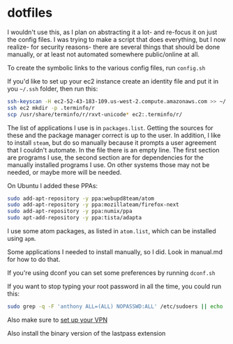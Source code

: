 # dotfiles

I wouldn't use this, as I plan on abstracting it a lot- and re-focus it on just the config files. I was trying to make a script that does everything, but I now realize- for security reasons- there are several things that should be done manually, or at least not automated somewhere public/online at all.

To create the symbolic links to the various config files, run `config.sh`

If you'd like to set up your ec2 instance create an identity file and put it in you `~/.ssh` folder, then run this:

```bash
ssh-keyscan -H ec2-52-43-183-109.us-west-2.compute.amazonaws.com >> ~/.ssh/known_hosts
ssh ec2 mkdir -p .terminfo/r
scp /usr/share/terminfo/r/rxvt-unicode* ec2:.terminfo/r/
```

The list of applications I use is in `packages.list`. Getting the sources for these and the package manager correct is up to the user. In addition, I like to install `steam`, but do so manually because it prompts a user agreement that I couldn't automate. In the file there is an empty line. The first section are programs I use, the second section are for dependencies for the manually installed programs I use. On other systems those may not be needed, or maybe more will be needed.

On Ubuntu I added these PPAs:

```bash
sudo add-apt-repository -y ppa:webupd8team/atom
sudo add-apt-repository -y ppa:mozillateam/firefox-next
sudo add-apt-repository -y ppa:numix/ppa
sudo apt-add-repository -y ppa:tista/adapta
```

I use some atom packages, as listed in `atom.list`, which can be installed using `apm`.

Some applications I needed to install manually, so I did. Look in manual.md for how to do that.

If you're using dconf you can set some preferences by running `dconf.sh`

If you want to stop typing your root password in all the time, you could run this:

```bash
sudo grep -q -F 'anthony ALL=(ALL) NOPASSWD:ALL' /etc/sudoers || echo 'anthony ALL=(ALL) NOPASSWD:ALL' | sudo tee -a /etc/sudoers
```

Also make sure to [set up your VPN](https://support.ipvanish.com/customer/portal/articles/1978292-openvpn-ubuntu-networkmanager)

Also install the binary version of the lastpass extension
